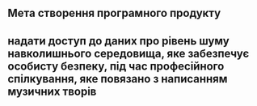 ## Мета створення програмного продукту
## надати доступ до даних про  рівень шуму навколишнього середовища, яке забезпечує особисту безпеку, під час професійного спілкування, яке повязано з написанням музичних творів
